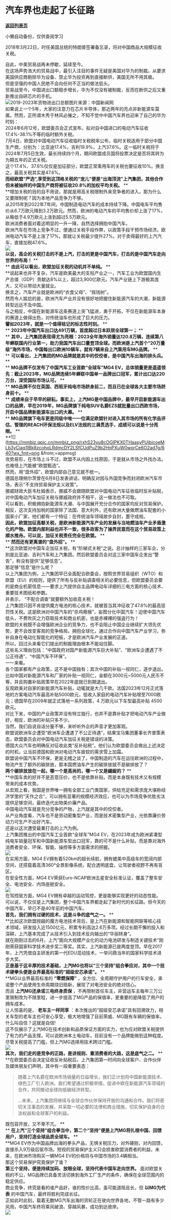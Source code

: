 # 汽车界也走起了长征路

[**返回列表页**](/gzh/政事堂2019)

小懒自动备份，仅供查阅学习

2018年3月22日，时任美国总统的特朗普签署备忘录，将对中国商品大规模征收关税。  
  
自此，中美贸易战再未停歇，延续至今。  
在这场声势浩大的贸易战中，最引入注目的事件无疑是美国对华为的制裁。从要求美国供应商剔除华为设备、禁止华为投资再到直接断供，美国无所不用其极。  
但是坚强的中国人民绝不会向任何不正当的做法低头。  
贸易战至今，中国进出口额稳步增长，华为不仅没有被制裁，反而在断供之后又重新推出自研芯片的手机。  
![](https://mmbiz.qpic.cn/mmbiz_png/rxhS23yu8cOGIPKX0THaasyPUibicoeMLb1uEyZRHm66tfsCyPCVCQ9EzNpuh0p8VVCRLyQdQcT323xagGyrEUuA/640?wx_fmt=png&from;=appmsg)2019-2023年货物进出口总额图片来源：中国新闻网  
如果说上一个5年，大家的注意力在芯片半导体，那近两年的亮点非新能源车莫属。然而，正所谓木秀于林风必摧之，不知不觉中中国汽车界也迎来了自己的华为时刻：  
2024年6月12号，欧盟委员会正式宣布，拟对自中国进口的电动汽车征收17.4%-38.1%不等的临时额外关税。  
7月4日，欧盟对中国电动汽车征收临时关税税率公布，临时关税适用于部分中国生产商，分别为：比亚迪17.4%，吉利19.9%，上汽37.6%。这一临时关税将于2024年7月5日生效，最长持续四个月，期间欧盟成员国将投票决定是否将其转为为期五年的正式关税。  
这个17.4%、37.6%仅仅是加征部分，欧盟正常乘用车的关税也要征收10%。换言之，最高关税其实是47.6%。  
 **而经欧盟“严选”,享受到这顶格关税的“宠儿”便是“出海顶流”上汽集团，其他合作但未被抽样的中国生产商将被征收20.8%的加权平均关税。** **  
**增加关税的目的自不用说，那就是用高关税限制外来竞争者的进入。那为什么又要限制呢？因为本地产品竞争力不够。  
从2015年到2022年7年间，中国制造电动汽车的成本持续下降。中国电车平均售价从6.7万欧元降到3.2万欧元。然而，欧洲的电动汽车的平均售价却上涨了17%，从略低于4.9万欧元上涨到超过5.5万欧元。  
欧洲消费者面对着这明显的一升一降，自然选择拥抱中国汽车。  
欧洲汽车在市场上竞争不过，便通过关税手段作弊，以政策手段干预市场经济。欧洲电动汽车不是上涨了17%，那就让关税最少提升27%。对于卖得最好的上汽汽车，直接加税47.6%。  
![](https://mmbiz.qpic.cn/mmbiz_png/rxhS23yu8cOGIPKX0THaasyPUibicoeMLb4slk8eKAHmicMVjp2EvH0WUXq8q2BuS8JHuZsFP5SjRMEpTAYKjej0Q/640?wx_fmt=png&from;=appmsg)  
 **以说，高企的关税打击的不是上汽，打击的更是中国汽车，打击的是中国汽车走向世界的布局！** **  
** **由此可以看出，欧盟加征关税的动机并不单纯。** **  
**说起来也并不复杂，汽车是欧美最大的支柱产业之一，汽车工业为欧盟国内生产总值（GDP）贡献达8%以上，超过3,900亿欧元。汽车产业链上下游极其庞大，又可以带动大量就业。  
换言之，汽车产业就是欧洲的“衣食父母”、“摇钱树”。  
然而令人尴尬的是，欧洲汽车产业并没有很好地把握住新能源汽车的大潮，新能源转型远远不及中国。  
与之相反，中国在新能源车这条赛道上突飞猛进，勇于开拓，不仅在新能源车本身的赛道上做得出色，对传统油车也形成了巨大的压力。  
 **譬如2023年，就是一个值得铭记的标志性时刻。** **  
** **2023年中国汽车出口达491万辆，首度超过日本跃居全球第一；** **  
**
**其中，上汽集团表现得尤为亮眼：2023全年海外销量达120.8万辆，连续第八年蝉联国内行业第一，助力我国汽车出口量登顶全球。而欧洲是上汽首个“20万量级”海外市场，中国每出口欧洲10辆车，就有7辆来自上汽乘用车MG品牌。**
**  
** **可以看出，上汽集团的MG品牌就是其中的佼佼者，是中国汽车出海的排头兵。** **  
** **MG品牌不仅发布了中国汽车工业首款“全球车”MG4
EV，总体销量更是遥遥领先：截止2023年，MG品牌连续5年蝉联中国单一品牌出口冠军，累计出口达220万台，深受国际市场认可。** **  
** **MG品牌不仅在英国、西班牙纯电市场跻身前二，而且已在全球各大主要市场跻身前十。** **  
**
**成绩来自于早早的耕耘。事实上，上汽MG是中国品牌中，最早开启新能源车出口的品牌，早在2019年，MG品牌旗下纯电SUV名爵EZS就批量出口西欧市场，开启中国品牌新能源车出口的大幕。**
**  
**
**MG品牌旗下电车更是同级中唯一一位满足欧盟针对进入其市场的所有化学品评估、管理的REACH环保法规以及ELV法规的三满贯选手，成绩可以说是十分亮眼。**
**  
**![](https://mmbiz.qpic.cn/mmbiz_png/rxhS23yu8cOGIPKX0THaasyPUibicoeMLb3yCiaq1IBk8zcohoLRdmcDY2LSfCUdPuZ9b2HnPXuW0worCe6O2ad7g/640?wx_fmt=png
&from;=appmsg)  
攻势易形，在市场上斗不过，欧盟不从内因上找原因，于是就从市场之外找办法。也难怪上汽能被“欧盟甄选”。  
然而，用“盘外招”，欧盟内部自己意见就不统一。  
德国总理朔尔茨曾在6月8日发表讲话，明确反对因与外国竞争而封闭欧洲汽车市场，表示“不支持贸易保护主义政策”。  
挪威财政大臣韦杜姆表示，挪威不会跟随欧盟对中国电动汽车征收临时反补贴税，对中国电动汽车加征关税与挪威政府并不相干，这一做法也不可取。  
可以看到，积极拥抱新能源车大潮、与中国展开充分合作的国家均反对贸易保护。  
相反，这次支持加税的国家除了法国、意大利外，还有欧洲大量做燃油车配套的小国家小厂家，他们都有一个特征：在传统油车领域故步自封，墨守成规。  
**因此，欧盟加征高额关税，是欧洲新能源汽车产业的发展与当地燃油车产业矛盾激化的产物。欧盟内部利益也并不一致，很多政客为了操弄民意而在这个贸易政策上顺水推舟。可以说，加征关税责任完全在欧盟。**
**  
** **然而还有更离谱的“盘外招”。** **  
**这次欧盟对中国车企加征关税，有“阶梯式关税”之说。总计抽样的三家车企，分别是比亚迪、吉利汽车和上汽集团。然后欧盟委员会对这三家中国车企发出“警告”，称没有提供“足够信息”。  
那足够“信息”是什么呢？  
以上汽集团为例，上汽集团早已全面配合欧委会，按照世界贸易组织（WTO）和欧盟（EU）的规则，提供了所有与反补贴调查相关的必要信息，但欧盟委员会要的是商业机密信息——要求上汽提供自主品牌电动车详细的三电方面的核心技术、重要技术图纸和参数。  
并表示， “不配合调查”就要额外加收高关税！  
上汽集团只因不肯提供魔方电池的核心技术，就被首当其冲征收了47.6%的最高惩罚性关税。这是欧洲对中国汽车的“杀鸡儆猴”，妄图分化中国汽车！迫使中国汽车低头，不费吹灰之力窃取技术和商业机密，也是赤裸裸的强盗行为！  
欧盟的关税既不会增强欧洲企业的竞争力，也不会阻止中国企业继续扩大领先优势，更不会改变客观的竞争格局。拥抱全球化，通过合作向中国汽车产业学习，弥补自身在电动化智能化的短板，才是欧洲汽车产业发展的正道。  
所以，回过头来看它们提出的制裁理由根本不能站住脚。  
这些名义理由包括：“中国政府对国产新能源汽车巨大补贴”、“欧洲车企遭遇了不公正待遇”、“中国汽车不环保”。  
一一来看。  
各个国家都有产业政策，这不是中国独有；其次中国的补贴一视同仁，逐步退出。  
比如中国对新能源汽车和厂家的补贴一视同仁，金额在3000元~5000元人民币不等，并且购置补贴政策早在2022年底就已到期退出。  
反观欧美对自家的新能源汽车补贴，动辄就是大几千欧。法国2023年12月正式落地的方案电动汽车最高补贴5000欧元，低收入家庭的电动汽车补贴增至7000欧元；德国早在2009年就正式落地一系列政策，4
万欧元以下车型最高补贴 4500欧元。  
对比下来，中国的产业政策并没有特立独行，也并不是靠补贴才把电动汽车产业做好，相反，欧洲的补贴只多不少。  
当然，我们自说自话分量不够，来听听外企的声音才更加客观。  
欧盟说欧洲车企遭受“欧洲车企遭遇了不公正待遇”，结果宝马集团董事长齐普策表态，欧盟委员会对中国电动汽车加征关税是错误的决策。  
德国大众汽车也明确反对征收此类“反补贴税”。他们认为欧盟委员会做出上述决定的时机，让当前德国和欧洲对电动汽车疲软的需求雪上加霜。  
欧盟说中国汽车不环保，更是无稽之谈了。中国制造的汽车在运往欧洲的过程中，物流产生了额外的碳排放，那本国燃油车产生的碳排放就不是碳排放了？  
 **两个碳排放放在一起，哪一个是高尚的，哪一个又是龌龊的？** **  
**中国车卖的好并不是恶意压价，也不是依靠补贴，而是本身既有技术又有规模带来的成本优势。  
从宏观上看，我国是世界唯一拥有全部工业门类国家，供给充足和需求庞大堪称经济学里的“天作之合”，可以拥有显著的规模经济效应，也可以为市场竞争优胜劣汰提供足够空间，最终迭代出物美价廉产品。  
中国电动汽车就是充分竞争的产物，上汽就是其中的佼佼者。  
从产业角度看，汽车也不是劳动密集型产业，而是技术密集型产业，光依靠廉价劳动力可生产不出好汽车。  
还是以这次遭受最重打击的上汽为例。  
上汽集团推出的中国汽车工业首款“全球车”MG4
EV，在2023年成为欧洲紧凑型纯电车销量冠军和中国新能源车型出口冠军，靠的可不是什么补贴，而是靠对海外消费者安全、环保、智能、操控等多方面需求的把握。  
![](https://mmbiz.qpic.cn/mmbiz_png/rxhS23yu8cOGIPKX0THaasyPUibicoeMLbBdRFtcAv7tVk8xdx21hAryNxYAXibicQNg0jlia6yzU3eh9uFGXwsRZHA/640?wx_fmt=png&from;=appmsg)  
在实用方面，MG4 EV拥有着520km的超长续航，拥有媲美中高级车的宽阔内部空间，还搭载着高清360°全景影像系统，配合透明底盘，让驾驶者视野不再有盲区。  
在安全性方面，MG4 EV荣获Euro-NCAP欧洲五星安全标准认证，覆盖了整车安全、电池安全、内饰座舱安全。  
![](https://mmbiz.qpic.cn/mmbiz_png/rxhS23yu8cOGIPKX0THaasyPUibicoeMLbf4vicREgbfia6ZMiap6P0oUBtCXClx5qoUib4wiaZOzkj4se4uzJlMibibNjw/640?wx_fmt=png&from;=appmsg)  
在驾控层方面，MG4 EV拥有卓越的运动驾控，更是能够实现更好的动态性能。  
可以说，不仅仅是上汽集团，整个中国汽车界都走起了新时代的长征路。但今天的中国汽车，早已不是40年前的中国汽车。  
 **首先，我们拥有过硬的技术，这是斗争的底气之一。** **  
**比如这次欧盟觊觎的魔方电池技术背后，是上汽在新能源和智能网联等核心技术领域，研发投入近1500亿元，积累专利高达2.6万多项。经过长期不懈的投入和深耕，上汽基本完成了从技术引入到技术反向输出的“华丽转身”。  
就在刚刚过去的6月，上汽“面向大规模产业化的动力电池研发与制造关键技术”刚刚荣获国家科学技术进步奖二等奖。其实，上汽新能源已是两度登顶。早在2017年，上汽凭借自主研发的第一代EDU混动技术，一举问鼎当年的国家科学技术进步大奖。  
 **正是基于这丰厚的技术基础，上汽MG也将以“三个坚持”组合拳应对，其中一个技术硬拳头便是业界最高标准的“超级安芯承诺”。** **  
**MG以业界最高标准的 **“零燃保障”** ，全方位、全周期守护用户的行车安全，承诺整个产品使用生命周期烧旧赔新，展现了对电池安全的绝对信心。  
而且 **上汽MG还承诺三电终身质保**
，不再限制首任车主，非营运车主每年三万公里限制改为不限里程，进一步提高了MG产品的保值率，更重要的是降低了用户的拥车成本。  
让人惊喜的是， **老车主一样同享** ：本次推出的“超级安芯承诺”具有回溯效力，相关车型的老车主也可安心享受，极大地增强了目前荣威、MG既有车辆的保值率。  
什么叫自信？这就是自信!  
这不仅展示了上汽MG在技术创新和品质保证方面的实力，也为应对欧盟关税提供了有力的产品支撑。可以说欧洲本土电动车，目前没有一个品牌能做到这种程度。尽管关税提高了门槛，但上汽MG选择用技术跨过门槛。  
![](https://mmbiz.qpic.cn/mmbiz_png/rxhS23yu8cOZGJM2CM3TRkp6UJ67B82tTYbRq4tjCrvCG5PtTxjJMnkazUvib4j9Elm85I2ppKxiaXe4SoBMHrVQ/640?wx_fmt=png&from;=appmsg)  
 **其次，我们走的是竞争的正路，是讲规则、重消费者的大路，这是底气之二。** **  
**在欧盟委员会决定征收反补贴税后，上汽集团第一时间向全球客户、合作伙伴及媒体朋友们声明，其中有一段重要表态：  

>
> 随着上汽名爵在欧洲市场销量的日益增长，我们正计划将中国新能源技术、绿色工厂引入欧洲。我们希望通过积极举措，促进中欧在新能源汽车领域的合作，共同推动全球向低碳经济转型。  
>
> …未来，上汽集团将继续与全球合作伙伴保持开放的沟通和合作。我们将密切关注事态的发展，并采取一切必要的法律和商业措施，切实保护自身的合法权益和全球客户的利益。

  
既包容开放，又不卑不亢。 **  
** **在上汽“三个坚持”组合拳当中，第二个“坚持”便是上汽MG将扎根中国、回馈用户，坚持打造全球品质全球车。** **  
**MG4
EV作为中国品牌出海的拳头产品，无惧关税压力，对外硬刚，对内回馈，直接杀入9万级后驱市场。短视的贸易保护主义只会损害欧盟消费者的利益，未来，在欧洲市场购买一辆MG4
EV的价格将与中国市场的3.4辆相当。  
那这个贸易保护究竟保护了谁？  
 **第三个坚持，便是持续加码、放眼全球，坚持代表中国车走向世界。**
面对欧盟关税的不公，MG品牌已具备灵活切换到海外工厂生产的条件，确保在全球范围内的稳定供应。  
商业竞争，终究是看的谁产品好，谁的性价比高，虽可能道阻且长，但 **以MG为代表** 的中国汽车，最终将胜利完成长征。  
正如此时此刻，载着无数MG汽车出海的货轮正在驶向世界各地，不管一路有多少风雨，中国汽车终将乘风破浪、穿越风暴，成功到达彼岸。  
![](https://mmbiz.qpic.cn/mmbiz_png/rxhS23yu8cOZGJM2CM3TRkp6UJ67B82tkHb5iboFiaIYH5peUM0dz4X0MDaxGksgtzyQ9EF2ibnibAC18pO3Z6ibwhg/640?wx_fmt=png&from;=appmsg)  

